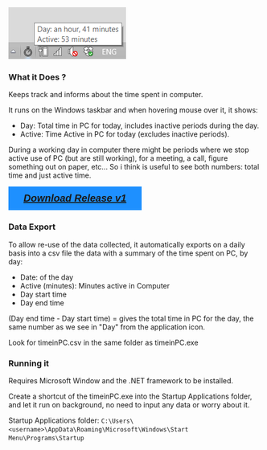 
![Time in PC](https://raw.githubusercontent.com/al3xandr3/timeinPC/master/timeinPC.png)

### What it Does ?

Keeps track and informs about the time spent in computer.

It runs on the Windows taskbar and when hovering mouse over it, it shows:
- Day: Total time in PC for today, includes inactive periods during the day.
- Active: Time Active in PC for today (excludes inactive periods).

During a working day in computer there might be periods where we stop active use of PC (but are still working), for a meeting, a call, figure something out on paper, etc... So i think is useful to see both numbers: total time and just active time.

<!-- Add icon library -->
<link rel="stylesheet" href="https://cdnjs.cloudflare.com/ajax/libs/font-awesome/4.7.0/css/font-awesome.min.css">

<style>
  .btn {
  background-color: DodgerBlue;
  border: none;
  color: #fff important!;
  padding: 12px 30px;
  cursor: pointer;
  font-size: 20px;
}
.btn:hover {
  background-color: RoyalBlue;
}
</style>

<!-- Auto width -->
<button class="btn"><i class="fa fa-download"><a href="https://github.com/al3xandr3/timeinPC/releases/download/v1/timeinPC-setup.exe"><b>  Download Release v1</b></a></i></button>


### Data Export

To allow re-use of the data collected, it automatically exports on a daily basis into a csv file the data with a summary of the time spent on PC, by day:
- Date: of the day
- Active (minutes): Minutes active in Computer
- Day start time
- Day end time

(Day end time - Day start time)  = gives the total time in PC for the day, the same number as we see in "Day" from the application icon.

Look for timeinPC.csv in the same folder as timeinPC.exe

### Running it

Requires Microsoft Window and the .NET framework to be installed.

Create a shortcut of the timeinPC.exe into the Startup Applications folder, and let it run on background, no need to input any data or worry about it. 

Startup Applications folder: `C:\Users\<username>\AppData\Roaming\Microsoft\Windows\Start Menu\Programs\Startup`
